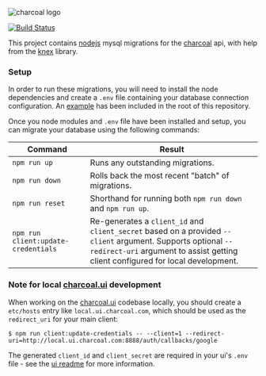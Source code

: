 ![charcoal logo](https://cloud.githubusercontent.com/assets/1545348/23335776/8f55a0fc-fb8a-11e6-8a36-9061bbe03973.png)

[![Build Status](https://travis-ci.org/dadleyy/charcoal.db.svg?branch=master)](https://travis-ci.org/dadleyy/charcoal.db)

This project contains [nodejs](http://knexjs.org/) mysql migrations for the [charcoal](https://github.com/dadleyy/charcoal.api) api, with help from the [knex](http://knexjs.org/) library.

### Setup

In order to run these migrations, you will need to install the node dependencies and create a `.env` file containing your database connection configuration. An [example](https://github.com/dadleyy/charcoal.db/blob/master/.env.example) has been included in the root of this repository.

Once you node modules and `.env` file have been installed and setup, you can migrate your database using the following commands:

| Command | Result |
| ---- | ---- |
| `npm run up` | Runs any outstanding migrations. |
| `npm run down` | Rolls back the most recent "batch" of migrations. |
| `npm run reset` | Shorthand for running both `npm run down` and `npm run up`. |
| `npm run client:update-credentials` | Re-generates a `client_id` and `client_secret` based on a provided `--client` argument. Supports optional `--redirect-uri` argument to assist getting client configured for local development.  |

### Note for local [charcoal.ui](https://github.com/dadleyy/charcoal.ui) development

When working on the [charcoal.ui](https://github.com/dadleyy/charcoal.ui) codebase locally, you should create a `etc/hosts` entry like `local.ui.charcoal.com`, which should be used as the `redirect_uri` for your main client:

```
$ npm run client:update-credentials -- --client=1 --redirect-uri=http://local.ui.charcoal.com:8888/auth/callbacks/google
```

The generated `client_id` and `client_secret` are required in your ui's `.env` file - see the [ui readme](https://github.com/dadleyy/charcoal.ui/blob/master/README.md) for more information.
